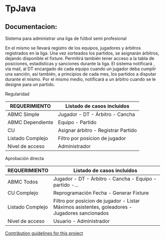 # TpJava
## Documentacion:

Sistema para administrar una liga de fútbol semi profesional

En el mismo se llevará registro de los equipos, jugadores y árbitros registrados en la liga.
Una vez sorteados los partidos, se asignarán árbitros, dejando disponible el fixture.
Permitirá también tener acceso a la tabla de posiciones, estadísticas y sanciones durante la liga.
El sistema notificará , vía mail, al DT encargado de cada equipo cuando un jugador deba cumplir una sanción, así también, a principios de cada mes, los partidos a disputar durante el mismo.
Por el mismo medio, notificará a un árbitro cuando se le designe para un partido.

Regularidad


| REQUERIMIENTO    | Listado de casos incluidos          |
| -------------    | ----------------------------------- |
| ABMC Simple      | Jugador - DT - Árbitro - Cancha     |
| ABMC Dependiente | Equipo - Partido                    |
| CU               | Asignar árbitro - Registrar Partido |
| Listado Complejo | Filtro por posicion de jugador      |
| Nivel de acceso  |  Administrador                      |


Aprobación directa

| REQUERIMIENTO    | Listado de casos incluidos             |
| -------------    | -----------------------------------    |
| ABMC Todos       | Jugador - DT - Árbitro - Cancha - Equipo - partido -...   |
| CU  Complejo     | Reprogramación Fecha - Generar Fixture |
| Listado Complejo | Filtro por posicion de jugador - Listar Máximos asistentes, goleadores - Jugadores sancionados        |
| Nivel de acceso  | Usuario - Administrador                |

[Contribution guidelines for this project](imgs/javaLigaFutbol.png)
